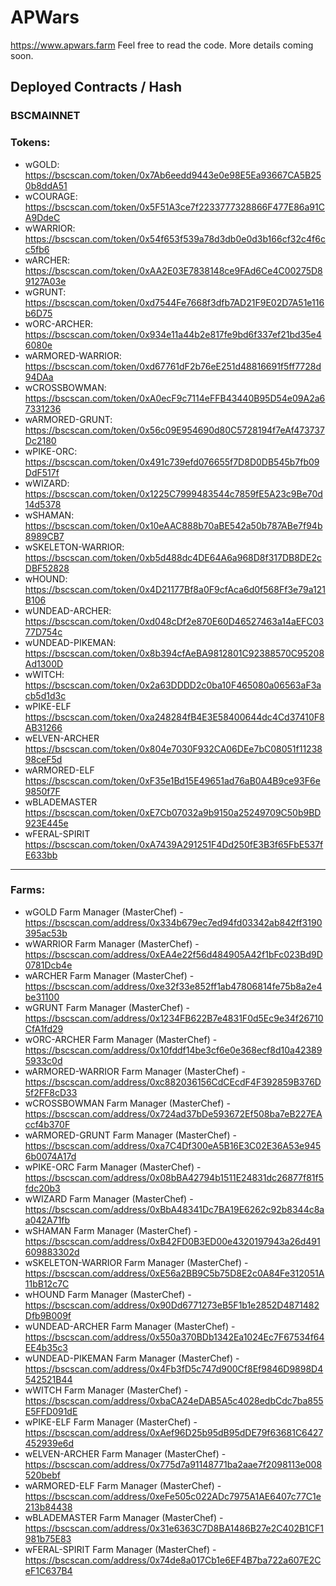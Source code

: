 # APWars 

https://www.apwars.farm Feel free to read the code. More details coming soon.

## Deployed Contracts / Hash

### BSCMAINNET

### Tokens:

- wGOLD: https://bscscan.com/token/0x7Ab6eedd9443e0e98E5Ea93667CA5B250b8ddA51
- wCOURAGE: https://bscscan.com/token/0x5F51A3ce7f2233777328866F477E86a91CA9DdeC
- wWARRIOR: https://bscscan.com/token/0x54f653f539a78d3db0e0d3b166cf32c4f6cc5fb6
- wARCHER: https://bscscan.com/token/0xAA2E03E7838148ce9FAd6Ce4C00275D89127A03e
- wGRUNT: https://bscscan.com/token/0xd7544Fe7668f3dfb7AD21F9E02D7A51e116b6D75
- wORC-ARCHER: https://bscscan.com/token/0x934e11a44b2e817fe9bd6f337ef21bd35e46080e
- wARMORED-WARRIOR: https://bscscan.com/token/0xd67761dF2b76eE251d48816691f5ff7728d94DAa
- wCROSSBOWMAN: https://bscscan.com/token/0xA0ecF9c7114eFFB43440B95D54e09A2a67331236
- wARMORED-GRUNT: https://bscscan.com/token/0x56c09E954690d80C5728194f7eAf473737Dc2180
- wPIKE-ORC: https://bscscan.com/token/0x491c739efd076655f7D8D0DB545b7fb09DdF517f
- wWIZARD: https://bscscan.com/token/0x1225C7999483544c7859fE5A23c9Be70d14d5378
- wSHAMAN: https://bscscan.com/token/0x10eAAC888b70aBE542a50b787ABe7f94b8989CB7
- wSKELETON-WARRIOR: https://bscscan.com/token/0xb5d488dc4DE64A6a968D8f317DB8DE2cDBF52828
- wHOUND: https://bscscan.com/token/0x4D21177Bf8a0F9cfAca6d0f568Ff3e79a121B106
- wUNDEAD-ARCHER: https://bscscan.com/token/0xd048cDf2e870E60D46527463a14aEFC0377D754c
- wUNDEAD-PIKEMAN: https://bscscan.com/token/0x8b394cfAeBA9812801C92388570C95208Ad1300D
- wWITCH: https://bscscan.com/token/0x2a63DDDD2c0ba10F465080a06563aF3acb5d1d3c
- wPIKE-ELF	https://bscscan.com/token/0xa248284fB4E3E58400644dc4Cd37410F8AB31266
- wELVEN-ARCHER https://bscscan.com/token/0x804e7030F932CA06DEe7bC08051f1123898ceF5d
- wARMORED-ELF https://bscscan.com/token/0xF35e1Bd15E49651ad76aB0A4B9ce93F6e9850f7F
- wBLADEMASTER https://bscscan.com/token/0xE7Cb07032a9b9150a25249709C50b9BD923E445e
- wFERAL-SPIRIT https://bscscan.com/token/0xA7439A291251F4Dd250fE3B3f65FbE537fE633bb

------------


### Farms:

- wGOLD Farm Manager (MasterChef) - https://bscscan.com/address/0x334b679ec7ed94fd03342ab842ff3190395ac53b
- wWARRIOR Farm Manager (MasterChef) - https://bscscan.com/address/0xEA4e22f56d484905A42f1bFc023Bd9D0781Dcb4e
- wARCHER Farm Manager (MasterChef) - https://bscscan.com/address/0xe32f33e852ff1ab47806814fe75b8a2e4be31100
- wGRUNT Farm Manager (MasterChef) - https://bscscan.com/address/0x1234FB622B7e4831F0d5Ec9e34f26710CfA1fd29
- wORC-ARCHER Farm Manager (MasterChef) - https://bscscan.com/address/0x10fddf14be3cf6e0e368ecf8d10a423895933c0d
- wARMORED-WARRIOR Farm Manager (MasterChef) - https://bscscan.com/address/0xc882036156CdCEcdF4F392859B376D5f2FF8cD33
- wCROSSBOWMAN Farm Manager (MasterChef) - https://bscscan.com/address/0x724ad37bDe593672Ef508ba7eB227EAccf4b370F
- wARMORED-GRUNT Farm Manager (MasterChef) - https://bscscan.com/address/0xa7C4Df300eA5B16E3C02E36A53e9456b0074A17d
- wPIKE-ORC Farm Manager (MasterChef) - https://bscscan.com/address/0x08bBA42794b1511E24831dc26877f81f5fdc20b3
- wWIZARD Farm Manager (MasterChef) - https://bscscan.com/address/0xBbA48341Dc7BA19E6262c92b8344c8aa042A71fb
- wSHAMAN Farm Manager (MasterChef) - https://bscscan.com/address/0xB42FD0B3ED00e4320197943a26d491609883302d
- wSKELETON-WARRIOR Farm Manager (MasterChef) - https://bscscan.com/address/0xE56a2BB9C5b75D8E2c0A84Fe312051A11bB12c7C
- wHOUND Farm Manager (MasterChef) - https://bscscan.com/address/0x90Dd6771273eB5F1b1e2852D4871482Dfb9B009f
- wUNDEAD-ARCHER Farm Manager (MasterChef) - https://bscscan.com/address/0x550a370BDb1342Ea1024Ec7F67534f64EE4b35c3
- wUNDEAD-PIKEMAN Farm Manager (MasterChef) - https://bscscan.com/address/0x4Fb3fD5c747d900Cf8Ef9846D9898D4542521B44
- wWITCH Farm Manager (MasterChef) - https://bscscan.com/address/0xbaCA24eDAB5A5c4028edbCdc7ba855E5FFD091dE
- wPIKE-ELF Farm Manager (MasterChef) - https://bscscan.com/address/0xAef96D25b95dB95dDE79f63681C6427452939e6d
- wELVEN-ARCHER Farm Manager (MasterChef) - https://bscscan.com/address/0x775d7a91148771ba2aae7f2098113e008520bebf
- wARMORED-ELF Farm Manager (MasterChef) - https://bscscan.com/address/0xeFe505c022ADc7975A1AE6407c77C1e213b84438
- wBLADEMASTER Farm Manager (MasterChef) - https://bscscan.com/address/0x31e6363C7D8BA1486B27e2C402B1CF1981b75E83
- wFERAL-SPIRIT Farm Manager (MasterChef) - https://bscscan.com/address/0x74de8a017Cb1e6EF4B7ba722a607E2CeF1C637B4